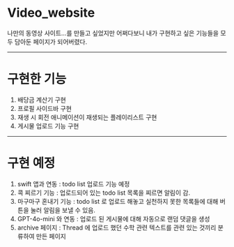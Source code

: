 # Video_website
나만의 동영상 사이트...를 만들고 싶었지만 어쩌다보니 내가 구현하고 싶은 기능들을 모두 담아둔 페이지가 되어버렸다.

---
# 구현한 기능
1. 배당금 계산기 구현
2. 프로필 사이드바 구현
3. 재생 시 회전 애니메이션이 재생되는 플레이리스트 구현
4. 게시물 업로드 기능 구현
---
# 구현 예정
1. swift 앱과 연동 : todo list 업로드 기능 예정
2. 콕 찌르기 기능 : 업로드되어 있는 todo list 목록을 찌르면 알림이 감.
3. 마구마구 혼내기 기능 : todo list 로 업로드 해놓고 실천하지 못한 목록들에 대해 버튼을 눌러 알림을 보낼 수 있음.
4. GPT-4o-mini 와 연동 : 업로드 된 게시물에 대해 자동으로 랜덤 댓글을 생성
5. archive 페이지 : Thread 에 업로드 했던 수학 관련 텍스트를 관련 있는 것끼리 분류하여 만든 페이지
